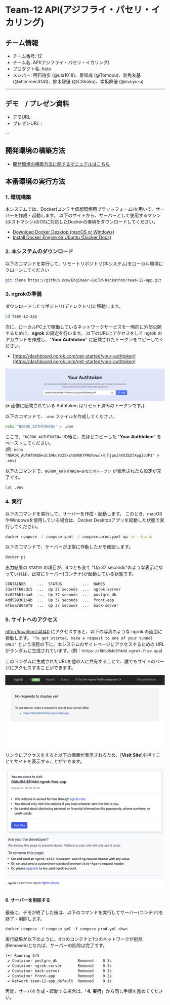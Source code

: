 # Team-12 API(アジフライ・パセリ・イカリング)

## チーム情報
- チーム番号: 12
- チーム名: API(アジフライ・パセリ・イカリング)
- プロダクト名: holo
- メンバー: 明石詩歩 (@uta1018)、泉知成 (@Tomopu)、新免友基 (@shimmen3141)、鈴木智優 (@CShoku)、幸坂舞優 (@maiyu-u)

---

## デモ　/ プレゼン資料
- デモURL: 
- プレゼンURL：

--
## 開発環境の構築方法
- [開発環境の構築方法に関するマニュアルはこちら](./docs/dev_environment.md)

## 本番環境の実行方法
### 1. 環境構築
本システムでは、Docker(コンテナ仮想環境用プラットフォーム)を用いて、サーバーを作成・起動します。
以下のサイトから、サーバーとして使用するマシン(ホストマシン)のOSに対応したDockerの環境をダウンロードしてください。
- [Download Docker Desktop (macOS or Windows)](https://www.docker.com/products/docker-desktop/)
- [Install Docker Engine on Ubuntu (Docker Docs)](https://docs.docker.com/engine/install/ubuntu/)

### 2. 本システムのダウンロード
以下のコマンドを実行して、リモートリポジトリ(本システム)をローカル環境にクローンしてください
```bash
git clone https://github.com/Engineer-Guild-Hackathon/team-12-app.git
```

### 3. ngrokの準備
ダウンロードしたリポジトリ(ディレクトリ)に移動します。
```bash
cd team-12-app
```
次に、ローカルPC上で稼働しているネットワークサービスを一時的に外部公開するために、**ngrok** の設定を行います。
以下のURLにアクセスをして ngrok のアカウントを作成し、"**Your Authtoken**" に記載されたトークンをコピーしてください。
- [https://dashboard.ngrok.com/get-started/your-authtoken](https://dashboard.ngrok.com/get-started/your-authtoken)

![ngrok-0](./docs/imgs/readme/ngrok-0.png)
(※ 画像に記載されている Authtoken はリセット済みのトークンです。)

以下のコマンドで、`.env` ファイルを作成してください。
```bash
echo "NGROK_AUTHTOKEN=" > .env
```
ここで、`"NGROK_AUTHTOKEN="`の後に、先ほどコピーした  "**Your Authtoken**" をペーストしてください。  
(例: `echo "NGROK_AUTHTOKEN=2cIHkuYm25kstGM8KYPRURvwcx4_hjpuihXXZbZtXwg3oJP1" > .env`)

以下のコマンドで、`NGROK_AUTHTOKEN=あなたのトークン` が表示されたら設定が完了です。
```bash
cat .env
```

### 4. 実行
以下のコマンドを実行して、サーバーを作成・起動します。
このとき、macOSやWindowsを使用している場合は、Docker Desktopアプリを起動した状態で実行してください。

```bash
docker compose -f compose.yaml -f compose.prod.yaml up -d --build
```
以下のコマンドで、サーバーが正常に作動したかを確認します。
```bash
docker ps
```
出力結果の `STATUS` の項目が、4つとも全て "Up 37 seconds"のような表示になっていれば、正常にサーバー(コンテナ)が起動している状態です。

```bash
CONTAINER     ...  STATUS         ...  NAMES
33e7ff60cdc5  ...  Up 37 seconds  ...  ngrok-server
6c0256b3caa6  ...  Up 37 seconds  ...  postgre_db
4dd59930164b  ...  Up 37 seconds  ...  front-app
6fbea7d9a0f9  ...  Up 37 seconds  ...  back-server
```

### 5. サイトへのアクセス
[http://localhost:4040](http://localhost:4040) にアクセスすると、以下の写真のような ngrok の画面に移動します。
`"To get started, make a request to one of your tunnel URLs"` という項目の下に、本システムのサイトページにアクセスするための URL がランダムに生成されています。(例：`https://6bbd64d3f4dd.ngrok-free.app`)

このランダムに生成されたURLを他の人に共有することで、誰でもサイトのページにアクセスすることができます。

![ngrok-1](./docs/imgs/readme/ngrok-1.png)

リンクにアクセスをすると以下の画面が表示されるため、[**Visit Site**]を押すことでサイトを表示することができます。

![ngrok-2](./docs/imgs/readme/ngrok-2.png)


#### 6. サーバーを削除する
最後に、デモが終了した後は、以下のコマンドを実行してサーバー(コンテナ)を終了・削除します。

```shell
docker compose -f compose.yml -f compose.prod.yml down
```

実行結果が以下のように、4つのコンテナと1つのネットワークが削除(Removed)となれば、サーバーの削除は完了です。

```shell
[+] Running 5/5
 ✔ Container postgre_db         Removed    0.3s
 ✔ Container ngrok-server       Removed    0.3s
 ✔ Container back-server        Removed    0.3s
 ✔ Container front-app          Removed    0.2s
 ✔ Network team-12-app_default  Removed    0.1s
```
再度、サーバを作成・起動する場合は、「**4. 実行**」から同じ手順を進めてください。




